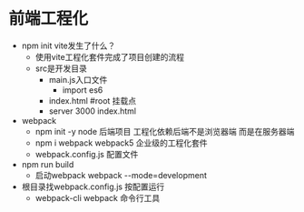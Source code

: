 # 前端工程化
- npm init vite发生了什么？
  - 使用vite工程化套件完成了项目创建的流程
  - src是开发目录
    - main.js入口文件
        - import es6
    - index.html #root 挂载点
    - server 3000 index.html
- webpack 
  - npm init -y
    node 后端项目 工程化依赖后端不是浏览器端 而是在服务器端
  - npm i webpack webpack5
    企业级的工程化套件
  - webpack.config.js 
    配置文件
- npm run build
  - 启动webpack webpack --mode=development
- 根目录找webpack.config.js 按配置运行
  - webpack-cli webpack 命令行工具     



